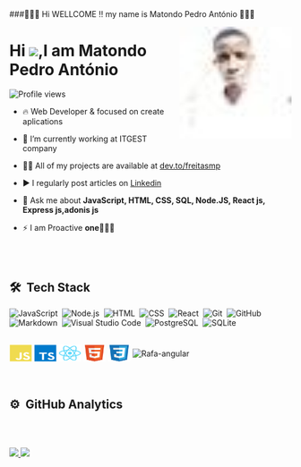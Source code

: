 
##
###🚀️🚀️🚀️ Hi WELLCOME ‼️ my name is Matondo Pedro António 🚀️🚀️🚀️

<!--
**Freitas-Mp/Freitas-Mp** is a ✨ _special_ ✨ repository because its `README.md` (this file) appears on your GitHub profile.
-->

<img align="right" height="200px" src="mp.jpeg"/>
<h1 align="left">Hi <img src="https://raw.githubusercontent.com/kaueMarques/kaueMarques/master/hi.gif" width="30px">,I am Matondo Pedro António </h1>
<p align="left"> <img src="https://komarev.com/ghpvc/?username=maykbrito&color=yellow" alt="Profile views" /> </p>

- 🔥 Web Developer & focused on create aplications 

- 🔭 I’m currently working at ITGEST company

- 👨‍💻 All of my projects are available at [dev.to/freitasmp](https://dev.to/freitasmp)

- ▶️ I regularly post articles on [Linkedin](https://www.linkedin.com/in/matondo-pedro-52663b1aa/)

- 💬 Ask me about **JavaScript, HTML, CSS, SQL, Node.JS, React js, Express js,adonis js**

- ⚡ I am Proactive **one💪️💪️💪️**

<br><br>

## 🛠 &nbsp;Tech Stack

![JavaScript](https://img.shields.io/badge/-JavaScript-05122A?style=flat&logo=javascript)&nbsp;
![Node.js](https://img.shields.io/badge/-Node.js-05122A?style=flat&logo=node.js)&nbsp;
![HTML](https://img.shields.io/badge/-HTML-05122A?style=flat&logo=HTML5)&nbsp;
![CSS](https://img.shields.io/badge/-CSS-05122A?style=flat&logo=CSS3&logoColor=1572B6)&nbsp;
![React](https://img.shields.io/badge/-React-05122A?style=flat&logo=react)&nbsp;
![Git](https://img.shields.io/badge/-Git-05122A?style=flat&logo=git)&nbsp;
![GitHub](https://img.shields.io/badge/-GitHub-05122A?style=flat&logo=github)&nbsp;
![Markdown](https://img.shields.io/badge/-Markdown-05122A?style=flat&logo=markdown)&nbsp;
![Visual Studio Code](https://img.shields.io/badge/-Visual%20Studio%20Code-05122A?style=flat&logo=visual-studio-code&logoColor=007ACC)&nbsp;
![PostgreSQL](https://img.shields.io/badge/-PostgreSQL-05122A?style=flat&logo=postgresql)&nbsp;
![SQLite](https://img.shields.io/badge/-SQLite-05122A?style=flat&logo=sqlite)&nbsp;
 <div style="display: inline_block"><br>
  <img align="center" alt="Rafa-Js" height="30" width="40" src="https://raw.githubusercontent.com/devicons/devicon/master/icons/javascript/javascript-plain.svg">
  <img align="center" alt="Rafa-Ts" height="30" width="40" src="https://raw.githubusercontent.com/devicons/devicon/master/icons/typescript/typescript-plain.svg">
  <img align="center" alt="Rafa-React" height="30" width="40" src="https://raw.githubusercontent.com/devicons/devicon/master/icons/react/react-original.svg">
  <img align="center" alt="Rafa-HTML" height="30" width="40" src="https://raw.githubusercontent.com/devicons/devicon/master/icons/html5/html5-original.svg">
  <img align="center" alt="Rafa-CSS" height="30" width="40" src="https://raw.githubusercontent.com/devicons/devicon/master/icons/css3/css3-original.svg">
  <img align="center" alt="Rafa-angular" height="25" width="35" src="https://as2.ftcdn.net/v2/jpg/02/95/03/85/500_F_295038583_mn0uxJ6A0YO57HA4xXQqHFUjiW1BcqBE.jpg"> 

</div>
<br><br>

## ⚙️ &nbsp;GitHub Analytics

<br><br>


 <div>
  <a href="https://github.com/Freitas-Mp">
  <img height="180em" src="https://github-readme-stats.vercel.app/api?username=Freitas-Mp&show_icons=true&theme=dracula&include_all_commits=true&count_private=true"/>
  <img height="180em" src="https://github-readme-stats.vercel.app/api/top-langs/?username=Freitas-Mp&layout=compact&langs_count=7&theme=dracula"/>
</div>


 
 ##
